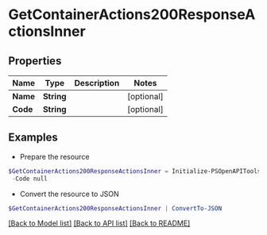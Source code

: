 # GetContainerActions200ResponseActionsInner
## Properties

Name | Type | Description | Notes
------------ | ------------- | ------------- | -------------
**Name** | **String** |  | [optional] 
**Code** | **String** |  | [optional] 

## Examples

- Prepare the resource
```powershell
$GetContainerActions200ResponseActionsInner = Initialize-PSOpenAPIToolsGetContainerActions200ResponseActionsInner  -Name null `
 -Code null
```

- Convert the resource to JSON
```powershell
$GetContainerActions200ResponseActionsInner | ConvertTo-JSON
```

[[Back to Model list]](../README.md#documentation-for-models) [[Back to API list]](../README.md#documentation-for-api-endpoints) [[Back to README]](../README.md)


